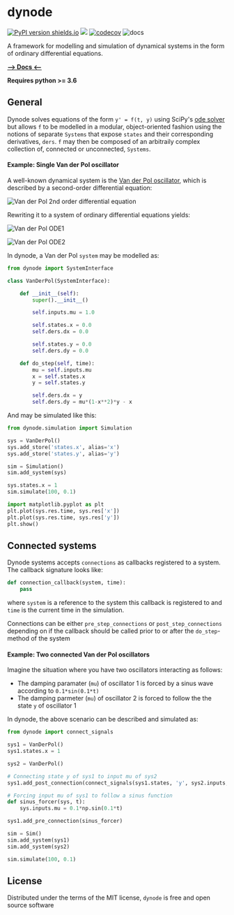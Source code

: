 # dynode

[![PyPI version shields.io](https://img.shields.io/pypi/v/dynode.svg)](https://pypi.python.org/pypi/dynode/)
![](https://github.com/freol35241/dynode/workflows/dynode/badge.svg)
[![codecov](https://codecov.io/gh/freol35241/dynode/branch/master/graph/badge.svg)](https://codecov.io/gh/freol35241/dynode)
![docs](https://github.com/freol35241/dynode/workflows/docs/badge.svg)

A framework for modelling and simulation of dynamical systems in the form of ordinary differential equations.

[**--> Docs <--**](https://freol35241.github.io/dynode/)

**Requires python >= 3.6**

## General

Dynode solves equations of the form ```y' = f(t, y)``` using SciPy's [ode solver](https://docs.scipy.org/doc/scipy/reference/generated/scipy.integrate.ode.html) but allows ```f``` to be modelled in a modular, object-oriented fashion using the notions of separate ```Systems``` that expose ```states``` and their corresponding derivatives, ```ders```. ```f``` may then be composed of an arbitraily complex collection of, connected or unconnected, ```Systems```.


#### Example: Single Van der Pol oscillator
A well-known dynamical system is the [Van der Pol oscillator](https://en.wikipedia.org/wiki/Van_der_Pol_oscillator), which is described by a second-order differential equation:

![Van der Pol 2nd order differential equation](https://wikimedia.org/api/rest_v1/media/math/render/svg/99e33aa1bcd07cd6ce8cf2cf5bd9d630c3b0d21e)

Rewriting it to a system of ordinary differential equations yields:

![Van der Pol ODE1](https://wikimedia.org/api/rest_v1/media/math/render/svg/2e9748620372632fc912d764f4589a32f0626658)

![Van der Pol ODE2](https://wikimedia.org/api/rest_v1/media/math/render/svg/82fff2145f98d0281f9c22c97fe6c625386d2b8e)

In dynode, a Van der Pol ```system``` may be modelled as:

```python
from dynode import SystemInterface

class VanDerPol(SystemInterface):

    def __init__(self):
        super().__init__()

        self.inputs.mu = 1.0

        self.states.x = 0.0
        self.ders.dx = 0.0

        self.states.y = 0.0
        self.ders.dy = 0.0

    def do_step(self, time):
        mu = self.inputs.mu
        x = self.states.x
        y = self.states.y

        self.ders.dx = y
        self.ders.dy = mu*(1-x**2)*y - x
```

And may be simulated like this:

```python
from dynode.simulation import Simulation

sys = VanDerPol()
sys.add_store('states.x', alias='x')
sys.add_store('states.y', alias='y')

sim = Simulation()
sim.add_system(sys)

sys.states.x = 1
sim.simulate(100, 0.1)

import matplotlib.pyplot as plt
plt.plot(sys.res.time, sys.res['x'])
plt.plot(sys.res.time, sys.res['y'])
plt.show()
```

## Connected systems
Dynode systems accepts ```connections``` as callbacks registered to a system. The callback signature looks like:

```python
def connection_callback(system, time):
    pass
```
where ```system``` is a reference to the system this callback is registered to and ```time``` is the current time in the simulation.

Connections can be either ```pre_step_connections``` or ```post_step_connections``` depending on if the callback should be called prior to or after the ```do_step```-method of the system


#### Example: Two connected Van der Pol oscillators
Imagine the situation where you have two oscillators interacting as follows:

* The damping paramater (```mu```) of oscillator 1 is forced by a sinus wave according to ```0.1*sin(0.1*t)```
* The damping parmeter (```mu```) of oscillator 2 is forced to follow the the state ```y``` of oscillator 1

In dynode, the above scenario can be described and simulated as:
```python
from dynode import connect_signals

sys1 = VanDerPol()
sys1.states.x = 1

sys2 = VanDerPol()

# Connecting state y of sys1 to input mu of sys2
sys1.add_post_connection(connect_signals(sys1.states, 'y', sys2.inputs, 'mu'))

# Forcing input mu of sys1 to follow a sinus function
def sinus_forcer(sys, t):
    sys.inputs.mu = 0.1*np.sin(0.1*t)

sys1.add_pre_connection(sinus_forcer)

sim = Sim()
sim.add_system(sys1)
sim.add_system(sys2)

sim.simulate(100, 0.1)
```

## License

Distributed under the terms of the MIT license, `dynode` is free and open source software


